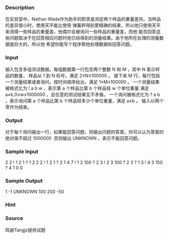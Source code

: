 
### Description
在实验室中，Nathan Wada作为助手的职责是测定两个样品的重量差异。当样品的差异很小时，使用天平能比使用
弹簧秤得到更精确的结果，所以他只使用天平来测得一些样品的重量差。他偶尔会被询问一些样品的重量差，而他
能否回答这些问题取决于在回答相应问题时他已经得到的测量结果。由于他所在处理的测量数据是巨大的，所以他
希望你能写个程序帮他处理数据和回答问题。

### Input
输入包含多组测试数据。每组数据第一行包含两个整数 N 和 M ，其中 N 表示样品的数量，
样品从 1 到 N 标号，满足 2≤N≤100000 。
接下来 M 行，每行包括一个测量结果或者询问，按时间顺序给出，满足 1≤M≤100000 。
一个测量结果被格式化为 ! a b w ，表示第 a 个样品比第 b 个样品轻 w 个单位重量
满足 a≠b,0≤w≤1000000 ，且任意的测试结果互不矛盾。
一个询问被格式化为 ? a b ，表示询问第 a 个样品比第 b 个样品轻多少个单位重量，满足 a≠b 。
输入以两个零作为结束。

### Output
对于每个询问输出一行，如果能回答问题，则输出问题的答案，你可以认为答案的绝对值不超过 1000000 
否则输出 UNKNOWN ，表示不能回答问题。

### Sample Input
2 2
! 1 2 1
? 1 2
2 2
! 1 2 1
? 2 1
4 7
! 1 2 100
? 2 3
! 2 3 100
? 2 3
? 1 3
! 4 3 150
? 4 1
0 0 
### Sample Output
1
-1
UNKNOWN
100
200
-50
### Hint

### Source
鸣谢Tangjz提供试题